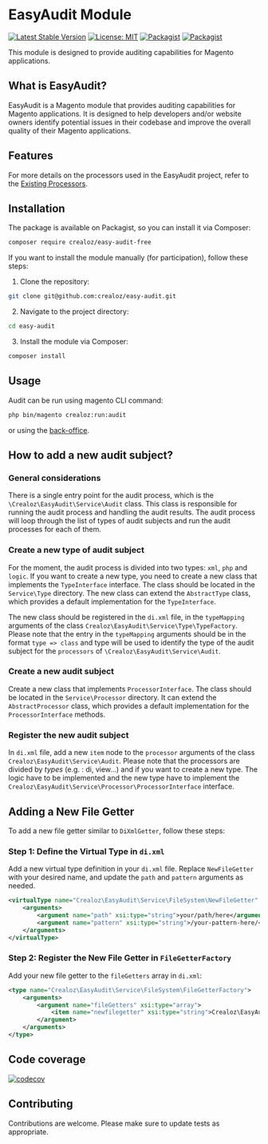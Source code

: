 # EasyAudit Module

[![Latest Stable Version](https://img.shields.io/packagist/v/crealoz/easy-audit-free.svg?style=flat-square)](https://packagist.org/packages/crealoz/easy-audit-free)
[![License: MIT](https://img.shields.io/github/license/crealoz/easy-audit-free.svg?style=flat-square)](./LICENSE)
[![Packagist](https://img.shields.io/packagist/dt/crealoz/easy-audit-free.svg?style=flat-square)](https://packagist.org/packages/crealoz/easy-audit-free/stats)
[![Packagist](https://img.shields.io/packagist/dm/crealoz/easy-audit-free.svg?style=flat-square)](https://packagist.org/packages/crealoz/easy-audit-free/stats)

This module is designed to provide auditing capabilities for Magento applications.

## What is EasyAudit?

EasyAudit is a Magento module that provides auditing capabilities for Magento applications. It is designed to help 
developers and/or website owners identify potential issues in their codebase and improve the overall quality of their
Magento applications.

## Features

For more details on the processors used in the EasyAudit project, refer to the [Existing Processors](docs/existing-processors.md).

## Installation

The package is available on Packagist, so you can install it via Composer:

```bash
composer require crealoz/easy-audit-free
```

If you want to install the module manually (for participation), follow these steps:

1. Clone the repository:
```bash
git clone git@github.com:crealoz/easy-audit.git
```
2. Navigate to the project directory:
```bash
cd easy-audit
```
3. Install the module via Composer:
```bash
composer install
```

## Usage

Audit can be run using magento CLI command:

```bash
php bin/magento crealoz:run:audit
```
or using the [back-office](docs/using-admin.md).

## How to add a new audit subject?

### General considerations

There is a single entry point for the audit process, which is the `\Crealoz\EasyAudit\Service\Audit` class. This class is
responsible for running the audit process and handling the audit results. The audit process will loop through the list of
types of audit subjects and run the audit processes for each of them.

### Create a new type of audit subject

For the moment, the audit process is divided into two types: `xml`, `php` and `logic`. If you want to create a new type, you need
to create a new class that implements the `TypeInterface` interface. The class should be located in the `Service\Type`
directory. The new class can extend the `AbstractType` class, which provides a default implementation for the `TypeInterface`.

The new class should be registered in the `di.xml` file, in the `typeMapping` arguments of the class `Crealoz\EasyAudit\Service\Type\TypeFactory`.
Please note that the entry in the `typeMapping` arguments should be in the format `type => class` and type will be used
to identify the type of the audit subject for the `processors` of `\Crealoz\EasyAudit\Service\Audit`.

### Create a new audit subject

Create a new class that implements `ProcessorInterface`. The class should be located in the `Service\Processor` directory.
It can extend the `AbstractProcessor` class, which provides a default implementation for the `ProcessorInterface` methods.

### Register the new audit subject

In `di.xml` file, add a new `item` node to the `processor` arguments of the class `Crealoz\EasyAudit\Service\Audit`.
Please note that the processors are divided by _types_ (e.g. : di, view...) and if you want to create a new type. The 
logic have to be implemented and the new type have to implement the `Crealoz\EasyAudit\Service\Processor\ProcessorInterface`
interface.

## Adding a New File Getter

To add a new file getter similar to `DiXmlGetter`, follow these steps:

### Step 1: Define the Virtual Type in `di.xml`

Add a new virtual type definition in your `di.xml` file. Replace `NewFileGetter` with your desired name, and update the `path` and `pattern` arguments as needed.

```xml
<virtualType name="Crealoz\EasyAudit\Service\FileSystem\NewFileGetter" type="Crealoz\EasyAudit\Service\FileSystem\FileGetter">
    <arguments>
        <argument name="path" xsi:type="string">your/path/here</argument>
        <argument name="pattern" xsi:type="string">/your-pattern-here/</argument>
    </arguments>
</virtualType>
```

### Step 2: Register the New File Getter in `FileGetterFactory`

Add your new file getter to the `fileGetters` array in `di.xml`:

```xml
<type name="Crealoz\EasyAudit\Service\FileSystem\FileGetterFactory">
    <arguments>
        <argument name="fileGetters" xsi:type="array">
            <item name="newfilegetter" xsi:type="string">Crealoz\EasyAudit\Service\FileSystem\NewFileGetter</item>
        </argument>
    </arguments>
</type>
```

## Code coverage

[![codecov](https://codecov.io/gh/crealoz/easy-audit-free/graph/badge.svg?token=CKH0L0G395)](https://codecov.io/gh/crealoz/easy-audit-free)


## Contributing

Contributions are welcome. Please make sure to update tests as appropriate.
